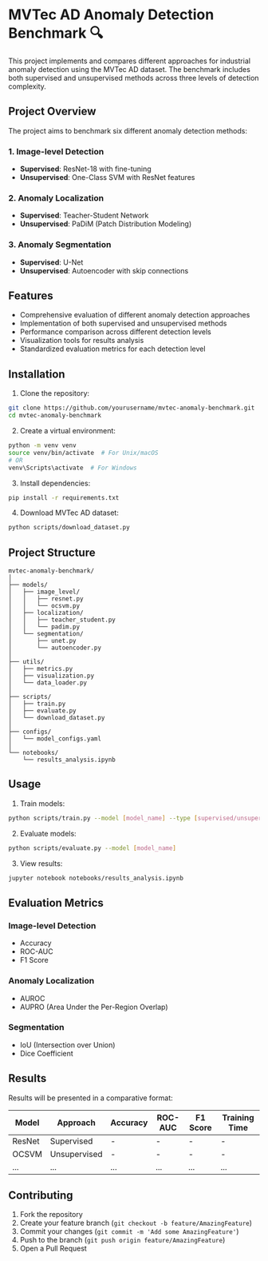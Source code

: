 # MVTec AD Anomaly Detection Benchmark 🔍

This project implements and compares different approaches for industrial anomaly detection using the MVTec AD dataset. The benchmark includes both supervised and unsupervised methods across three levels of detection complexity.

## Project Overview

The project aims to benchmark six different anomaly detection methods:

### 1. Image-level Detection
- **Supervised**: ResNet-18 with fine-tuning
- **Unsupervised**: One-Class SVM with ResNet features

### 2. Anomaly Localization
- **Supervised**: Teacher-Student Network
- **Unsupervised**: PaDiM (Patch Distribution Modeling)

### 3. Anomaly Segmentation
- **Supervised**: U-Net
- **Unsupervised**: Autoencoder with skip connections

## Features

- Comprehensive evaluation of different anomaly detection approaches
- Implementation of both supervised and unsupervised methods
- Performance comparison across different detection levels
- Visualization tools for results analysis
- Standardized evaluation metrics for each detection level

## Installation

1. Clone the repository:
```bash
git clone https://github.com/yourusername/mvtec-anomaly-benchmark.git
cd mvtec-anomaly-benchmark
```

2. Create a virtual environment:
```bash
python -m venv venv
source venv/bin/activate  # For Unix/macOS
# OR
venv\Scripts\activate  # For Windows
```

3. Install dependencies:
```bash
pip install -r requirements.txt
```

4. Download MVTec AD dataset:
```bash
python scripts/download_dataset.py
```

## Project Structure

```
mvtec-anomaly-benchmark/
│
├── models/
│   ├── image_level/
│   │   ├── resnet.py
│   │   └── ocsvm.py
│   ├── localization/
│   │   ├── teacher_student.py
│   │   └── padim.py
│   └── segmentation/
│       ├── unet.py
│       └── autoencoder.py
│
├── utils/
│   ├── metrics.py
│   ├── visualization.py
│   └── data_loader.py
│
├── scripts/
│   ├── train.py
│   ├── evaluate.py
│   └── download_dataset.py
│
├── configs/
│   └── model_configs.yaml
│
└── notebooks/
    └── results_analysis.ipynb
```

## Usage

1. Train models:
```bash
python scripts/train.py --model [model_name] --type [supervised/unsupervised]
```

2. Evaluate models:
```bash
python scripts/evaluate.py --model [model_name]
```

3. View results:
```bash
jupyter notebook notebooks/results_analysis.ipynb
```

## Evaluation Metrics

### Image-level Detection
- Accuracy
- ROC-AUC
- F1 Score

### Anomaly Localization
- AUROC
- AUPRO (Area Under the Per-Region Overlap)

### Segmentation
- IoU (Intersection over Union)
- Dice Coefficient

## Results

Results will be presented in a comparative format:

| Model | Approach | Accuracy | ROC-AUC | F1 Score | Training Time |
|-------|----------|----------|----------|-----------|---------------|
| ResNet | Supervised | - | - | - | - |
| OCSVM | Unsupervised | - | - | - | - |
| ... | ... | ... | ... | ... | ... |

## Contributing

1. Fork the repository
2. Create your feature branch (`git checkout -b feature/AmazingFeature`)
3. Commit your changes (`git commit -m 'Add some AmazingFeature'`)
4. Push to the branch (`git push origin feature/AmazingFeature`)
5. Open a Pull Request
